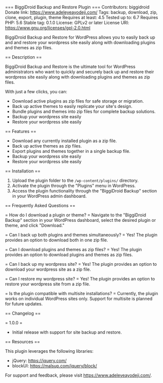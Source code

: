 === BiggiDroid Backup and Restore Plugin ===
Contributors: biggidroid
Donate link: https://www.adeleyeayodeji.com/
Tags: backup, download, zip, clone, export, plugin, theme
Requires at least: 4.5
Tested up to: 6.7
Requires PHP: 5.6
Stable tag: 0.1.0
License: GPLv2 or later
License URI: https://www.gnu.org/licenses/gpl-2.0.html

BiggiDroid Backup and Restore for WordPress allows you to easily back up and and restore your wordpress site easily along with downloading plugins and themes as zip files.

== Description ==

BiggiDroid Backup and Restore is the ultimate tool for WordPress administrators who want to quickly and securely back up and restore their wordpress site easily along with downloading plugins and themes as zip files.

With just a few clicks, you can:

-   Download active plugins as zip files for safe storage or migration.
-   Back up active themes to easily replicate your site's design.
-   Bundle plugins and themes into zip files for complete backup solutions.
-   Backup your wordpress site easily
-   Restore your wordpress site easily

== Features ==

-   Download any currently installed plugin as a zip file.
-   Back up active themes as zip files.
-   Export plugins and themes together in a single backup file.
-   Backup your wordpress site easily
-   Restore your wordpress site easily

== Installation ==

1. Upload the plugin folder to the `/wp-content/plugins/` directory.
2. Activate the plugin through the "Plugins" menu in WordPress.
3. Access the plugin functionality through the "BiggiDroid Backup" section in your WordPress admin dashboard.

== Frequently Asked Questions ==

= How do I download a plugin or theme? =
Navigate to the "BiggiDroid Backup" section in your WordPress dashboard, select the desired plugin or theme, and click "Download."

= Can I back up both plugins and themes simultaneously? =
Yes! The plugin provides an option to download both in one zip file.

= Can I download plugins and themes as zip files? =
Yes! The plugin provides an option to download plugins and themes as zip files.

= Can I back up my wordpress site? =
Yes! The plugin provides an option to download your wordpress site as a zip file.

= Can I restore my wordpress site? =
Yes! The plugin provides an option to restore your wordpress site from a zip file.

= Is the plugin compatible with multisite installations? =
Currently, the plugin works on individual WordPress sites only. Support for multisite is planned for future updates.

== Changelog ==

= 1.0.0 =

-   Initial release with support for site backup and restore.

== Resources ==

This plugin leverages the following libraries:

-   jQuery: https://jquery.com/
-   blockUI: https://malsup.com/jquery/block/

For support and feedback, please visit https://www.adeleyeayodeji.com/.
